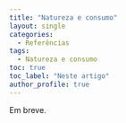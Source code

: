 ```yaml
---
title: "Natureza e consumo"
layout: single
categories:
  - Referências
tags:
  - Natureza e consumo
toc: true
toc_label: "Neste artigo"
author_profile: true
---
```

Em breve.